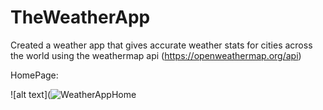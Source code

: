 # TheWeatherApp
Created a weather app that gives accurate weather stats for cities across the world using the weathermap api
(https://openweathermap.org/api)

HomePage:

![alt text](![WeatherAppHome](https://user-images.githubusercontent.com/87787307/168406134-1c3d10b9-ac84-474d-8afe-78997efa9d4f.PNG)

